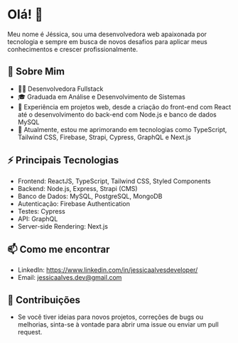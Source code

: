 # Olá! 👋

Meu nome é Jéssica, sou uma desenvolvedora web apaixonada por tecnologia e sempre em busca de novos desafios para aplicar meus conhecimentos e crescer profissionalmente.

## 🚀 Sobre Mim

- 👩‍💻 Desenvolvedora Fullstack
- 🎓 Graduada em Análise e Desenvolvimento de Sistemas
- 💼 Experiência em projetos web, desde a criação do front-end com React até o desenvolvimento do back-end com Node.js e banco de dados MySQL
- 🌱 Atualmente, estou me aprimorando em tecnologias como TypeScript, Tailwind CSS, Firebase, Strapi, Cypress, GraphQL e Next.js

## ⚡ Principais Tecnologias

- Frontend: ReactJS, TypeScript, Tailwind CSS, Styled Components
- Backend: Node.js, Express, Strapi (CMS)
- Banco de Dados: MySQL, PostgreSQL, MongoDB
- Autenticação: Firebase Authentication
- Testes: Cypress
- API: GraphQL
- Server-side Rendering: Next.js

## 📫 Como me encontrar

- LinkedIn: https://www.linkedin.com/in/jessicaalvesdeveloper/
- Email: jessicaalves.dev@gmail.com

## 🤝 Contribuições

- Se você tiver ideias para novos projetos, correções de bugs ou melhorias, sinta-se à vontade para abrir uma issue ou enviar um pull request.


